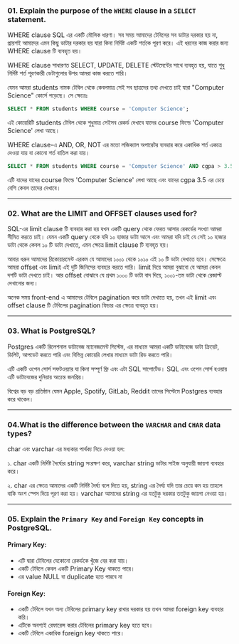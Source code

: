 ### 01. Explain the purpose of the `WHERE` clause in a `SELECT` statement.

WHERE clause SQL এর একটি মৌলিক ধারণা। সব সময় আমাদের টেবিলের সব ডাটার দরকার হয় না, প্রায়শই আমাদের এমন কিছু ডাটার দরকার হয় যারা কিনা নির্দিষ্ট একটি শর্তকে পূরণ করে। এই ধরনের কাজ করার জন্য WHERE clause টি ব্যবহৃত হয়। 

WHERE clause সাধারণত SELECT, UPDATE, DELETE স্টেটমেন্টের সাথে ব্যবহৃত হয়, যাতে শুধু নির্দিষ্ট শর্ত পূরণকারী ডেটাগুলোর উপর আমরা কাজ করতে পারি। 

যেমন আমরা students নামক টেবিল থেকে কেবলমাত্র সেই সব ছাত্রদের তথ্য দেখতে চাই যারা "Computer Science" কোর্সে পড়েছে। সে ক্ষেত্রেঃ

```sql
SELECT * FROM students WHERE course = 'Computer Science';
```

এই কোয়েরিটি students টেবিল থেকে শুধুমাত্র সেইসব রেকর্ড দেখাবে যাদের course ফিল্ডে 'Computer Science' লেখা আছে।

WHERE clause-এ AND, OR, NOT এর মতো লজিক্যাল অপারেটর ব্যবহার করে একাধিক শর্ত একত্রে দেওয়া যায় বা কোনো শর্ত বাতিল করা যায়।

```sql
SELECT * FROM students WHERE course = 'Computer Science' AND cgpa > 3.5;
```

এটি যাদের যাদের course ফিল্ডে 'Computer Science' লেখা আছে এবং যাদের cgpa 3.5 এর চেয়ে বেশি কেবল তাদের দেখাবে।

---

### 02. What are the LIMIT and OFFSET clauses used for?

SQL-এর limit clause টি ব্যবহার করা হয় যখন একটি query থেকে ফেরত আসার রেকর্ডের সংখ্যা আমরা সীমিত করতে চাই। যেমন একটি query থেকে যদি ১০ হাজার ডাটা আসে এবং আমরা যদি চাই যে সেই ১০ হাজার ডাটা থেকে কেবল ১০ টি ডাটা দেখাতে, এমন ক্ষেত্রে limit clause টি ব্যবহৃত হয়।

আবার ধরুন আমাদের রিকোয়ারমেন্ট এরকম যে আমাদের ১০০১ থেকে ১০১০ এই ১০ টি ডাটা দেখাতে হবে। সেক্ষেত্রে আমরা offset এবং limit এই দুটি জিনিসের ব্যবহার করতে পারি। limit দিয়ে আমরা বুঝাবো যে আমরা কেবল দশটি ডাটা দেখতে চাই। আর offset বোঝাবে যে প্রথম ১০০০ টি ডাটা বাদ দিয়ে, ১০০১-তম ডাটা থেকে রেজাল্ট দেখানোর জন্য।

অনেক সময় front-end এ আমাদের টেবিলে pagination করে ডাটা দেখাতে হয়, তখন এই limit এবং offset clause টি টেবিলের pagination ফিচার এর ক্ষেত্রে ব্যবহৃত হয়।

---

### 03. What is PostgreSQL?

Postgres একটি রিলেশনাল ডাটাবেজ ম্যানেজমেন্ট সিস্টেম, এর মাধ্যমে আমরা একটি ডাটাবেজে ডাটা ক্রিয়েট, ডিলিট, আপডেট করতে পারি এবং বিভিন্ন কোয়েরি লেখার মাধ্যমে ডাটা রিড করতে পারি। 

এটি একটি ওপেন সোর্স সফটওয়্যার যা কিনা সম্পূর্ণ ফ্রি এবং এটা SQL সাপোর্টেড। SQL এবং ওপেন সোর্স হওয়ায় এটি ডাটাবেজের দুনিয়ায় অত্যন্ত জনপ্রিয়। 

বিশ্বের বড় বড় প্রতিষ্ঠান যেমন Apple, Spotify, GitLab, Reddit তাদের সিস্টেমে Postgres ব্যবহার করে থাকেন।

---
### 04.What is the difference between the `VARCHAR` and `CHAR` data types?

char এবং varchar এর মধ্যকার পার্থক্য নিচে দেওয়া হল: 

১. char একটি নির্দিষ্ট দৈর্ঘ্যের string সংরক্ষণ করে, varchar string ডাটার সাইজ অনুযায়ী জায়গা ব্যবহার করে।

২. char এর ক্ষেত্রে আমাদের একটি নির্দিষ্ট দৈর্ঘ্য বলে দিতে হয়, string এর দৈর্ঘ্য যদি তার চেয়ে কম হয় তাহলে বাকি অংশ স্পেস দিয়ে পূরণ করা হয়। varchar  আমাদের string এর যতটুকু দরকার ততটুকু জায়গা নেওয়া হয়।

---

### 05. Explain the `Primary Key` and `Foreign Key` concepts in PostgreSQL.

#### Primary Key:
- এটি দ্বারা টেবিলের যেকোনো রেকর্ডকে খুঁজে বের করা যায়।
- একটি টেবিলে কেবল একটি Primary Key থাকতে পারে।
- এর value NULL বা duplicate হতে পারবে না

#### Foreign Key:
- একটি টেবিলে যখন অন্য টেবিলের primary key রাখার দরকার হয় তখন আমরা foreign key ব্যবহার করি।
- এটিকে অবশ্যই রেফারেন্স করার টেবিলের primary key হতে হবে।
- একটি টেবিলে একাধিক foreign key থাকতে পারে।